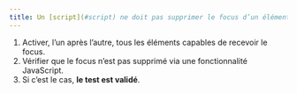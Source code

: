 ```yaml
---
title: Un [script](#script) ne doit pas supprimer le focus d’un élément qui le reçoit. Cette règle est-elle respectée (hors cas particuliers) ?
---
```


1. Activer, l’un après l’autre, tous les éléments capables de recevoir le focus.
2. Vérifier que le focus n’est pas supprimé via une fonctionnalité JavaScript.
3. Si c’est le cas, **le test est validé**.